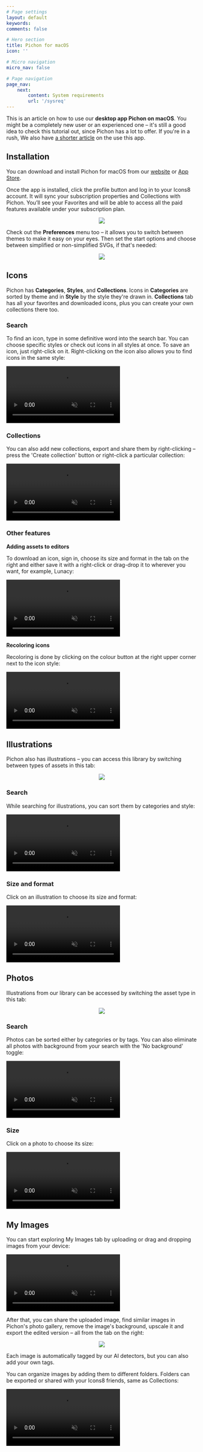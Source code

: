 ```yaml
---
# Page settings
layout: default
keywords:
comments: false

# Hero section
title: Pichon for macOS
icon: ''

# Micro navigation
micro_nav: false

# Page navigation
page_nav:
    next:
        content: System requirements
        url: '/sysreq'
---
```

This is an article on how to use our **desktop app Pichon on macOS**. You might be a completely new user or an experienced one – it's still a good idea to check this tutorial out, since Pichon has a lot to offer. If you're in a rush, We also have [a shorter article](https://intercom.help/icons8-7fb7577e8170/en/articles/6337308-how-to-use-pichon-for-macos) on the use this app.

## Installation

You can download and install Pichon for macOS from our [website](https://icons8.com/app/macos) or [App Store](https://apps.apple.com/us/app/pichon-by-icons8/id786188363?mt=12).

Once the app is installed, click the profile button and log in to your Icons8 account. It will sync your subscription properties and Collections with Pichon. You’ll see your Favorites and will be able to access all the paid features available under your subscription plan.

<p align="center">
  <img width="auto" height="auto" src="/public/1.1.Profile.png">
</p>

Check out the **Preferences** menu too – it allows you to switch between themes to make it easy on your eyes. Then set the start options and choose between simplified or non-simplified SVGs, if that's needed:

<p align="center">
  <img width="auto" height="auto" src="/public/1.2.Preferences.png">
</p>

## Icons

Pichon has **Categories**, **Styles**, and **Collections**. Icons in **Categories** are sorted by theme and in **Style** by the style they're drawn in. **Collections** tab has all your favorites and downloaded icons, plus you can create your own collections there too.

### Search

To find an icon, type in some definitive word into the search bar.  You can choose specific styles or check out icons in all styles at once. To save an icon, just right-click on it. Right-clicking on the icon also allows you to find icons in the same style:

<video autoplay="" muted="" loop="" playsinline="" width="auto" height="auto"><source src="/public/2.1.Save.mp4" type="video/mp4"></video>

### Collections

You can also add new collections, export and share them by right-clicking – press the 'Create collection' button or right-click a particular collection:

<video autoplay="" muted="" loop="" playsinline="" width="auto" height="auto"><source src="/public/2.3.Collections.mp4" type="video/mp4"></video>

### Other features

**Adding assets to editors**

To download an icon, sign in, choose its size and format in the tab on the right and either save it with a right-click or drag-drop it to wherever you want, for example, Lunacy:

<video autoplay="" muted="" loop="" playsinline="" width="auto" height="auto"><source src="/public/2.4.Uploading.mp4" type="video/mp4"></video>

**Recoloring icons**

Recoloring is done by clicking on the colour button at the right upper corner next to the icon style:

<video autoplay="" muted="" loop="" playsinline="" width="auto" height="auto"><source src="/public/2.6.Recoloring.mp4" type="video/mp4"></video>

## Illustrations

Pichon also has illustrations – you can access this library by switching between types of assets in this tab:

<p align="center">
  <img width="auto" height="auto" src="/public/1.3.Assets.png">
</p>

### Search

While searching for illustrations, you can sort them by categories and style:

<video autoplay="" muted="" loop="" playsinline="" width="auto" height="auto"><source src="/public/3.1.Search.mp4" type="video/mp4"></video>

### Size and format

Click on an illustration to choose its size and format:

<video autoplay="" muted="" loop="" playsinline="" width="auto" height="auto"><source src="/public/3.2.Formatting.mp4" type="video/mp4"></video>

## Photos

Illustrations from our library can be accessed by switching the asset type in this tab:

<p align="center">
  <img width="auto" height="auto" src="/public/1.3.Assets.png">
</p>

### Search

Photos can be sorted either by categories or by tags. You can also eliminate all photos with background from your search with the 'No background' toggle:

<video autoplay="" muted="" loop="" playsinline="" width="auto" height="auto"><source src="/public/4.1.Search.mp4" type="video/mp4"></video>

### Size

Click on a photo to choose its size:

<video autoplay="" muted="" loop="" playsinline="" width="auto" height="auto"><source src="/public/4.2.Formatting.mp4" type="video/mp4"></video>

## My Images

You can start exploring My Images tab by uploading or drag and dropping images from your device:

<video autoplay="" muted="" loop="" playsinline="" width="auto" height="auto"><source src="/public/5.1.Uploading.mp4" type="video/mp4"></video>

After that, you can share the uploaded image, find similar images in Pichon's photo gallery, remove the image's background, upscale it and export the edited version – all from the tab on the right:

<p align="center">
  <img width="auto" height="auto" src="/public/1.4.MyImages.png">
</p>

Each image is automatically tagged by our AI detectors, but you can also add your own tags.

You can organize images by adding them to different folders. Folders can be exported or shared with your Icons8 friends, same as Collections:

<video autoplay="" muted="" loop="" playsinline="" width="auto" height="auto"><source src="/public/5.2.Folders.mp4" type="video/mp4"></video>


